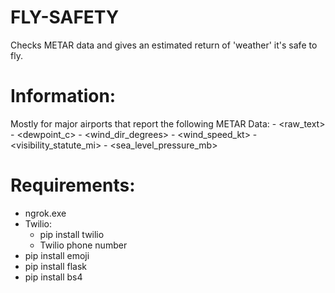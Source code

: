 # FLY-SAFETY
Checks METAR data and gives an estimated return of 'weather' it's safe to fly. 

# Information:
Mostly for major airports that report the following METAR Data:
     - <raw_text>
     - <dewpoint_c>
     - <wind_dir_degrees>
     - <wind_speed_kt>
     - <visibility_statute_mi>
     - <sea_level_pressure_mb>
# Requirements: 
- ngrok.exe
- Twilio:
  - pip install twilio
  - Twilio phone number
- pip install emoji
- pip install flask
- pip install bs4
